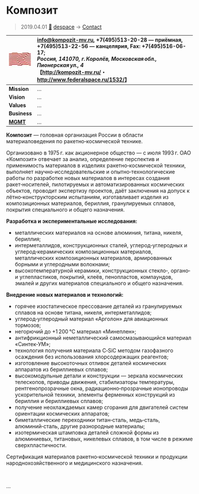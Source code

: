 # Композит
> 2019.04.01 [🚀](../../index/index.md) [despace](../index.md) → [Contact](../contact.md)

|[![](../f/contact/k/kompozit_logo1_thumb.webp)](../f/contact/k/kompozit_logo1.webp)|<info@kompozit-mv.ru>, +7(495)513-20-28 — приёмная, +7(495)513-22-56 — канцелярия, Fax: +7(495)516-06-17;<br> *Россия, 141070, г. Королёв, Московская обл., Пионерская ул., 4*<br> 【<http://kompozit-mv.ru/>・ <http://www.federalspace.ru/1532/>】|
|:-|:-|
|**Mission**|…|
|**Vision**|…|
|**Values**|…|
|**Business**|…|
|**[MGMT](../mgmt.md)**|…|

**Композит** — головная организация России в области материаловедения по ракетно‑космической технике.

Организовано в 1975 г. как акционерное общество — с июля 1993 г. ОАО «Композит» отвечает за анализ, определение перспектив и применимость материалов в изделиях ракетно‑космической техники, выполняет научно‑исследовательские и опытно‑технологические работы по разработке новых материалов в интересах создания ракет‑носителей, пилотируемых и автоматизированных космических объектов, проводит экспертизу проектов, даёт заключения на допуск к лётно‑конструкторским испытаниям, изготавливает изделия из композиционных материалов, бериллия, гранулируемых сплавов, покрытия специального и общего назначения.

**Разработка и экспериментальные исследования:**

   - металлических материалов на основе алюминия, титана, никеля, бериллия;
   - интерметаллидов, конструкционных сталей, углерод‑углеродных и углерод‑керамических композиционных материалов, металлических композиционных материалов, армированных борными и углеродными волокнами;
   - высокотемпературной керамики, конструкционных стекло‑, органо‑ и углепластиков, покрытий, клеёв, пенопластов, компаундов, эмалей и других материалов специального и общего назначения.

**Внедрение новых материалов и технологий:**

   - горячее изостатическое прессование деталей из гранулируемых сплавов на основе титана, никеля, интерметаллидов;
   - углерод‑углеродный материал «Арголон» для авиационных тормозов;
   - негорючий до +1 200 ℃ материал «Минеплен»;
   - антифрикционный неметаллический самосмазывающийся материал «Синтек‑УМ»;
   - технология получения материала C‑SiC методом газофазного осаждения без использования хлорсодержащих реагентов;
   - изготовление высокоточных отливок деталей космических аппаратов из бериллиевых сплавов;
   - высокомодульные детали и конструкции — зеркала космических телескопов, приводы движения, стабилизаторы температуры, рентгенопрозрачные окна, радиационно‑прозрачные ионопроводы ускорительной техники, элементы ферменных конструкций из бериллия и бериллиевых сплавов;
   - получение неохлаждаемых камер сгорания для двигателей систем ориентации космических аппаратов;
   - биметаллические переходники титан‑сталь, медь‑сталь, алюминий‑сталь, другие разнородные материалы;
   - изотермическая штамповка деталей сложной формы из алюминиевых, титановых, никелевых сплавов, в том числе в режиме сверхпластичности.

Сертификация материалов ракетно‑космической техники и продукции народнохозяйственного и медицинского назначения.

<p style="page-break-after:always"> </p>

…
